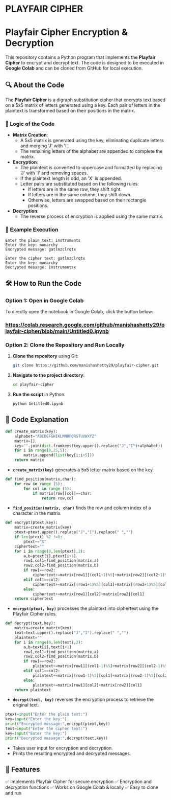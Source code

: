 # PLAYFAIR CIPHER
# Playfair Cipher Encryption & Decryption

This repository contains a Python program that implements the **Playfair Cipher** to encrypt and decrypt text. The code is designed to be executed in **Google Colab** and can be cloned from GitHub for local execution.

## 🔍 About the Code
The **Playfair Cipher** is a digraph substitution cipher that encrypts text based on a 5x5 matrix of letters generated using a key. Each pair of letters in the plaintext is transformed based on their positions in the matrix.

### 🔑 Logic of the Code
- **Matrix Creation**:
  - A 5x5 matrix is generated using the key, eliminating duplicate letters and merging 'J' with 'I'.
  - The remaining letters of the alphabet are appended to complete the matrix.
- **Encryption**:
  - The plaintext is converted to uppercase and formatted by replacing 'J' with 'I' and removing spaces.
  - If the plaintext length is odd, an 'X' is appended.
  - Letter pairs are substituted based on the following rules:
    - If letters are in the same row, they shift right.
    - If letters are in the same column, they shift down.
    - Otherwise, letters are swapped based on their rectangle positions.
- **Decryption**:
  - The reverse process of encryption is applied using the same matrix.

### 🔄 Example Execution
```
Enter the plain text: instruments
Enter the key: monarchy
Encrypted message: gatlmzclrqtx

Enter the cipher text: gatlmzclrqtx
Enter the key: monarchy
Decrypted message: instrumentsx
```

## 🛠 How to Run the Code
### Option 1: Open in Google Colab
To directly open the notebook in Google Colab, click the button below:

### https://colab.research.google.com/github/manishashetty29/playfair-cipher/blob/main/Untitled0.ipynb

### Option 2: Clone the Repository and Run Locally
1. **Clone the repository** using Git:
   ```sh
   git clone https://github.com/manishashetty29/playfair-cipher.git
   ```
2. **Navigate to the project directory**:
   ```sh
   cd playfair-cipher
   ```
3. **Run the script** in Python:
   ```sh
   python Untitled0.ipynb
   ```

## 📜 Code Explanation
```python
def create_matrix(key):
    alphabet="ABCDEFGHIKLMNOPQRSTUVWXYZ"
    matrix=[]
    key="".join(dict.fromkeys(key.upper().replace("J","I")+alphabet))
    for i in range(0,25,5):
        matrix.append(list(key[i:i+5]))
    return matrix
```
- **`create_matrix(key)`** generates a 5x5 letter matrix based on the key.

```python
def find_position(matrix,char):
    for row in range (5):
        for col in range (5):
            if matrix[row][col]==char:
                return row,col
```
- **`find_position(matrix, char)`** finds the row and column index of a character in the matrix.

```python
def encrypt(ptext,key):
    matrix=create_matrix(key)
    ptext=ptext.upper().replace("J","I").replace(" ","")
    if len(ptext) %2 !=0:
        ptext+="X"
    ciphertext=""
    for i in range(0,len(ptext),2):
        a,b=ptext[i],ptext[i+1]
        row1,col1=find_position(matrix,a)
        row2,col2=find_position(matrix,b)
        if row1==row2:
            ciphertext+=matrix[row1][(col1+1)%5]+matrix[row2][(col2+1)%5]
        elif col1==col2:
            ciphertext+=matrix[(row1+1)%5][col1]+matrix[(row2+1)%5][col2]
        else:
            ciphertext+=matrix[row1][col2]+matrix[row2][col1]
    return ciphertext
```
- **`encrypt(ptext, key)`** processes the plaintext into ciphertext using the Playfair Cipher rules.

```python
def decrypt(text,key):
    matrix=create_matrix(key)
    text=text.upper().replace("J","I").replace(" ","")
    plaintext=""
    for i in range(0,len(text),2):
        a,b=text[i],text[i+1]
        row1,col1=find_position(matrix,a)
        row2,col2=find_position(matrix,b)
        if row1==row2:
            plaintext+=matrix[row1][(col1-1)%5]+matrix[row2][(col2-1)%5]
        elif col1==col2:
            plaintext+=matrix[(row1-1)%5][col1]+matrix[(row2-1)%5][col2]
        else:
            plaintext+=matrix[row1][col2]+matrix[row2][col1]
    return plaintext
```
- **`decrypt(text, key)`** reverses the encryption process to retrieve the original text.

```python
ptext=input("Enter the plain text:")
key=input("Enter the key:")
print("Encrypted message:",encrypt(ptext,key))
text=input("Enter the cipher text:")
key=input("Enter the key:")
print("Decrypted message:",decrypt(text,key))
```
- Takes user input for encryption and decryption.
- Prints the resulting encrypted and decrypted messages.

## 📌 Features
✅ Implements Playfair Cipher for secure encryption
✅ Encryption and decryption functions
✅ Works on Google Colab & locally
✅ Easy to clone and run


